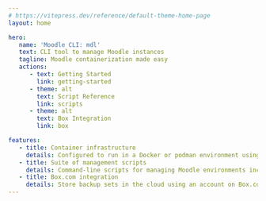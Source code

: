 ```yaml
---
# https://vitepress.dev/reference/default-theme-home-page
layout: home

hero:
   name: 'Moodle CLI: mdl'
   text: CLI tool to manage Moodle instances
   tagline: Moodle containerization made easy
   actions:
      - text: Getting Started
        link: getting-started
      - theme: alt
        text: Script Reference
        link: scripts
      - theme: alt
        text: Box Integration
        link: box

features:
   - title: Container infrastructure
     details: Configured to run in a Docker or podman environment using Bitnami's Moodle image.
   - title: Suite of management scripts
     details: Command-line scripts for managing Moodle environments including backups, restores, upgrades, and more.
   - title: Box.com integration
     details: Store backup sets in the cloud using an account on Box.com.
---
```

